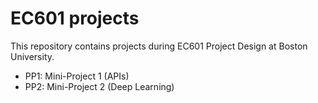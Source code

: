 # EC601 projects

This repository contains projects during EC601 Project Design at Boston University.

* PP1: Mini-Project 1 (APIs)
* PP2: Mini-Project 2 (Deep Learning)